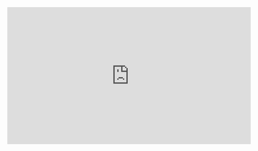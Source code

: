 <iframe src="https://www.youtube.com/embed/VG3JsmOmDqw" width="560" height="315" title="A YouTube video" frameborder="0" allowfullscreen></iframe>
